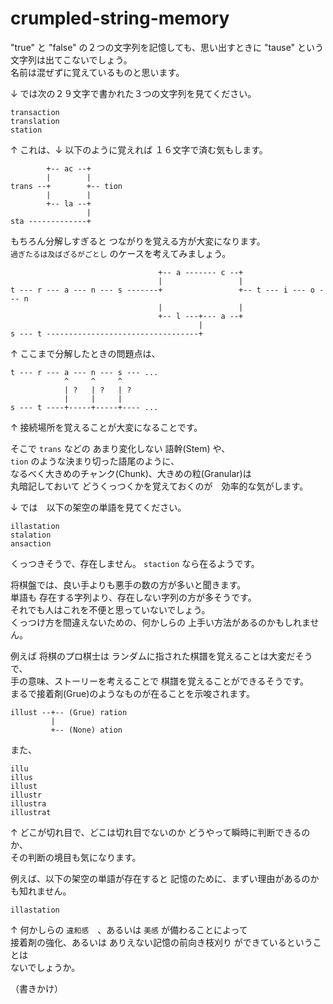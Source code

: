 # crumpled-string-memory

"true" と "false" の２つの文字列を記憶しても、思い出すときに "tause" という文字列は出てこないでしょう。  
名前は混ぜずに覚えているものと思います。  

↓ では次の２９文字で書かれた３つの文字列を見てください。  

```plain
transaction
translation
station
```

↑ これは、↓ 以下のように覚えれば １６文字で済む気もします。  

```plain
        +-- ac --+
        |        |
trans --+        +-- tion
        |        |
        +-- la --+
                 |
sta -------------+
```

もちろん分解しすぎると つながりを覚える方が大変になります。  
`過ぎたるは及ばざるがごとし` のケースを考えてみましょう。  

```plain
                                 +-- a ------- c --+
                                 |                 |
t --- r --- a --- n --- s -------+                 +-- t --- i --- o --- n
                                 |                 |
                                 +-- l ---+--- a --+
                                          |
s --- t ----------------------------------+
```

↑ ここまで分解したときの問題点は、  

```plain
t --- r --- a --- n --- s --- ...
            ^     ^     ^
            | ?   | ?   | ?
            |     |     |
s --- t ----+-----+-----+---- ...
```

↑ 接続場所を覚えることが大変になることです。  

そこで `trans` などの あまり変化しない 語幹(Stem) や、  
`tion` のような決まり切った語尾のように、  
なるべく大きめのチャンク(Chunk)、大きめの粒(Granular)は  
丸暗記しておいて  どうくっつくかを覚えておくのが　効率的な気がします。  

↓ では　以下の架空の単語を見てください。  

```plain
illastation
stalation
ansaction
```

くっつきそうで、存在しません。 `staction` なら在るようです。  

将棋盤では、良い手よりも悪手の数の方が多いと聞きます。  
単語も 存在する字列より、存在しない字列の方が多そうです。  
それでも人はこれを不便と思っていないでしょう。  
くっつけ方を間違えないための、何かしらの 上手い方法があるのかもしれません。  

例えば 将棋のプロ棋士は ランダムに指された棋譜を覚えることは大変だそうで、  
手の意味、ストーリーを考えることで 棋譜を覚えることができるそうです。  
まるで接着剤(Grue)のようなものが在ることを示唆されます。  

```plain
illust --+-- (Grue) ration
         |
         +-- (None) ation
```

また、

```plain
illu
illus
illust
illustr
illustra
illustrat
```

↑ どこが切れ目で、どこは切れ目でないのか どうやって瞬時に判断できるのか、  
その判断の境目も気になります。  

例えば、以下の架空の単語が存在すると 記憶のために、まずい理由があるのかも知れません。  

```plain
illastation
```

↑ 何かしらの `違和感`　、あるいは `美感` が備わることによって  
接着剤の強化、あるいは ありえない記憶の前向き枝刈り ができているということは  
ないでしょうか。  

（書きかけ）

